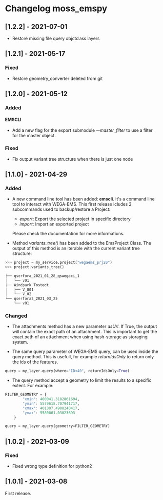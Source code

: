 # Changelog moss_emspy

## [1.2.2] - 2021-07-01

- Restore missing file query objctclass layers

## [1.2.1] - 2021-05-17

### Fixed

- Restore geometry_converter deleted from git

## [1.2.0] - 2021-05-12

### Added

#### EMSCLI

- Add a new flag for the export submodule _--master_filter_ to use a filter for the master object.

### Fixed

- Fix output variant tree structure when there is just one node

## [1.1.0] - 2021-04-29

### Added

- A new command line tool has been added: **emscli**. It's a command line tool to interact with WEGA-EMS. This first release icludes 2 subcommands used to backup/restore a Project:

  - _export_: Export the selected project in specific directory
  - _import_: Import an exported project

  Please check the documentation for more informations.

- Method _variants_tree()_ has been added to the EmsProject Class. The output of this method is an iterable with the current variant tree structure:

```python
>>> project = my_service.project("wegaems_prj20")
>>> project.variants_tree()

├── qserfora_2021_01_28_qswegaci_1
│   └── v01
├── Windpark Tostedt
│   ├── V_001
│   └── V_02
└── qserfora2_2021_03_25
    └── v01
```

### Changed

- The attachments method has a new parameter _asUrl_. If True, the output will contain the exact
  path of an attachment. This is important to get the exact path of an attachment when using hash-storage as storaging system.

- The same query parameter of WEGA-EMS query, can be used inside the query method. This is usefull, for example _returnIdsOnly_ to return only the ids of the features.

```python
query = my_layer.query(where="ID<40", returnIdsOnly=True)
```

- The query method accept a geometry to limit the results to a specific extent. For example:

```python
FILTER_GEOMETRY = {
        "xmin": 400041.3182861694,
        "ymin": 5579618.707941717,
        "xmax": 401007.4908240417,
        "ymax": 5580061.03023693
    }

query = my_layer.query(geometry=FILTER_GEOMETRY)
```

## [1.0.2] - 2021-03-09

### Fixed

- Fixed wrong type definition for python2

## [1.0.1] - 2021-03-08

First release.
